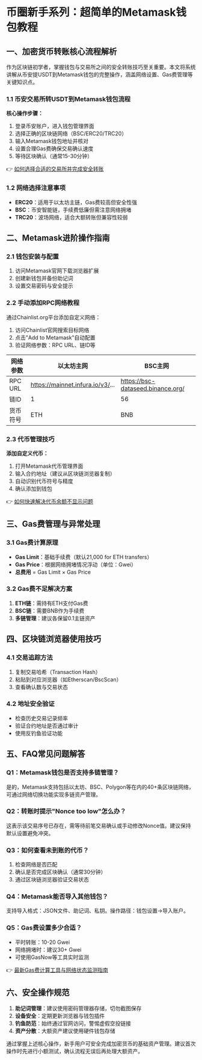# 币圈新手系列：超简单的Metamask钱包教程

## 一、加密货币转账核心流程解析

作为区块链初学者，掌握钱包与交易所之间的安全转账技巧至关重要。本文将系统讲解从币安提USDT到Metamask钱包的完整操作，涵盖网络设置、Gas费管理等关键知识点。

### 1.1 币安交易所转USDT到Metamask钱包流程

**核心操作步骤：**
1. 登录币安账户，进入钱包管理界面
2. 选择正确的区块链网络（BSC/ERC20/TRC20）
3. 输入Metamask钱包地址并核对
4. 设置合理Gas费确保交易确认速度
5. 等待区块确认（通常15-30分钟）

👉 [如何选择合适的交易所并完成安全转账](https://bit.ly/okx_welcome)

### 1.2 网络选择注意事项
- **ERC20**：适用于以太坊主链，Gas费较高但安全性强
- **BSC**：币安智能链，手续费低廉但需注意网络拥堵
- **TRC20**：波场网络，适合大额转账但兼容性较弱

## 二、Metamask进阶操作指南

### 2.1 钱包安装与配置
1. 访问Metamask官网下载浏览器扩展
2. 创建新钱包并备份助记词
3. 设置交易密码与安全提示

### 2.2 手动添加RPC网络教程
通过Chainlist.org平台添加自定义网络：
1. 访问Chainlist官网搜索目标网络
2. 点击"Add to Metamask"自动配置
3. 验证网络参数：RPC URL、链ID等

| 网络参数 | 以太坊主网 | BSC主网 |
|---------|------------|---------|
| RPC URL | https://mainnet.infura.io/v3/... | https://bsc-dataseed.binance.org/ |
| 链ID    | 1          | 56      |
| 货币符号 | ETH        | BNB     |

### 2.3 代币管理技巧
**添加自定义代币：**
1. 打开Metamask代币管理界面
2. 输入合约地址（建议从区块链浏览器复制）
3. 自动识别代币符号与精度
4. 确认添加到钱包

👉 [如何快速解决代币余额不显示问题](https://bit.ly/okx_welcome)

## 三、Gas费管理与异常处理

### 3.1 Gas费计算原理
- **Gas Limit**：基础手续费（默认21,000 for ETH transfers）
- **Gas Price**：根据网络拥堵情况浮动（单位：Gwei）
- **总费用** = Gas Limit × Gas Price

### 3.2 Gas费不足解决方案
1. **ETH链**：需持有ETH支付Gas费
2. **BSC链**：需要BNB作为手续费
3. **多链管理**：建议各保留0.1主链资产

## 四、区块链浏览器使用技巧

### 4.1 交易追踪方法
1. 复制交易哈希（Transaction Hash）
2. 粘贴到对应浏览器（如Etherscan/BscScan）
3. 查看确认数与交易状态

### 4.2 地址安全验证
- 检查历史交易记录频率
- 验证合约地址是否通过审计
- 使用反钓鱼验证功能

## 五、FAQ常见问题解答

### Q1：Metamask钱包是否支持多链管理？
是的，Metamask支持包括以太坊、BSC、Polygon等在内的40+条区块链网络，可通过网络切换功能实现多链资产管理。

### Q2：转账时提示"Nonce too low"怎么办？
这表示该交易序号已存在，需等待前笔交易确认或手动修改Nonce值。建议保持默认设置避免冲突。

### Q3：如何查看未到账的代币？
1. 检查网络是否匹配
2. 确认是否完成区块确认（通常30分钟）
3. 通过区块链浏览器验证交易状态

### Q4：Metamask能否导入其他钱包？
支持导入格式：JSON文件、助记词、私钥。操作路径：钱包设置→导入账户。

### Q5：Gas费设置多少合适？
- 平时转账：10-20 Gwei
- 网络拥堵时：建议30+ Gwei
- 可使用GasNow等工具实时监测

👉 [最新Gas费计算工具与网络状态监测指南](https://bit.ly/okx_welcome)

## 六、安全操作规范

1. **助记词管理**：建议使用密码管理器存储，切勿截图保存
2. **设备安全**：定期更新浏览器与钱包插件
3. **钓鱼防范**：始终通过官网访问，警惕虚假空投链接
4. **资产分散**：大额资产建议使用硬件钱包存储

通过掌握上述核心操作，新手用户可安全完成加密货币的基础资产管理。建议首次操作时先进行小额测试，确认流程无误后再处理大额资产。